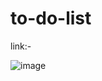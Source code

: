 # to-do-list
link:-
      
      
![image](https://user-images.githubusercontent.com/94046237/195673952-031033c1-9fc3-4aa6-86c4-9c9bf5a450ee.png)
